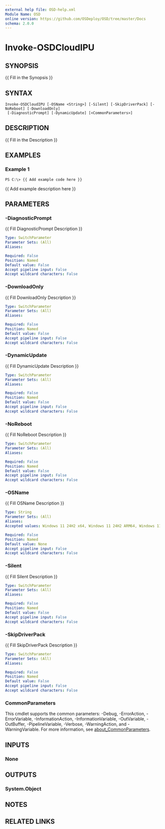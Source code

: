 ```yaml
---
external help file: OSD-help.xml
Module Name: OSD
online version: https://github.com/OSDeploy/OSD/tree/master/Docs
schema: 2.0.0
---
```


# Invoke-OSDCloudIPU

## SYNOPSIS
{{ Fill in the Synopsis }}

## SYNTAX

```
Invoke-OSDCloudIPU [-OSName <String>] [-Silent] [-SkipDriverPack] [-NoReboot] [-DownloadOnly]
 [-DiagnosticPrompt] [-DynamicUpdate] [<CommonParameters>]
```

## DESCRIPTION
{{ Fill in the Description }}

## EXAMPLES

### Example 1
```
PS C:\> {{ Add example code here }}
```

{{ Add example description here }}

## PARAMETERS

### -DiagnosticPrompt
{{ Fill DiagnosticPrompt Description }}

```yaml
Type: SwitchParameter
Parameter Sets: (All)
Aliases:

Required: False
Position: Named
Default value: False
Accept pipeline input: False
Accept wildcard characters: False
```

### -DownloadOnly
{{ Fill DownloadOnly Description }}

```yaml
Type: SwitchParameter
Parameter Sets: (All)
Aliases:

Required: False
Position: Named
Default value: False
Accept pipeline input: False
Accept wildcard characters: False
```

### -DynamicUpdate
{{ Fill DynamicUpdate Description }}

```yaml
Type: SwitchParameter
Parameter Sets: (All)
Aliases:

Required: False
Position: Named
Default value: False
Accept pipeline input: False
Accept wildcard characters: False
```

### -NoReboot
{{ Fill NoReboot Description }}

```yaml
Type: SwitchParameter
Parameter Sets: (All)
Aliases:

Required: False
Position: Named
Default value: False
Accept pipeline input: False
Accept wildcard characters: False
```

### -OSName
{{ Fill OSName Description }}

```yaml
Type: String
Parameter Sets: (All)
Aliases:
Accepted values: Windows 11 24H2 x64, Windows 11 24H2 ARM64, Windows 11 23H2 x64, Windows 11 23H2 ARM64, Windows 11 22H2 x64, Windows 11 21H2 x64, Windows 10 22H2 x64, Windows 10 22H2 ARM64

Required: False
Position: Named
Default value: None
Accept pipeline input: False
Accept wildcard characters: False
```

### -Silent
{{ Fill Silent Description }}

```yaml
Type: SwitchParameter
Parameter Sets: (All)
Aliases:

Required: False
Position: Named
Default value: False
Accept pipeline input: False
Accept wildcard characters: False
```

### -SkipDriverPack
{{ Fill SkipDriverPack Description }}

```yaml
Type: SwitchParameter
Parameter Sets: (All)
Aliases:

Required: False
Position: Named
Default value: False
Accept pipeline input: False
Accept wildcard characters: False
```

### CommonParameters
This cmdlet supports the common parameters: -Debug, -ErrorAction, -ErrorVariable, -InformationAction, -InformationVariable, -OutVariable, -OutBuffer, -PipelineVariable, -Verbose, -WarningAction, and -WarningVariable. For more information, see [about_CommonParameters](http://go.microsoft.com/fwlink/?LinkID=113216).

## INPUTS

### None
## OUTPUTS

### System.Object
## NOTES

## RELATED LINKS
